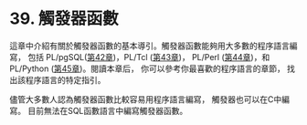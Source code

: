 # 39. 觸發器函數

這章中介紹有關於觸發器函數的基本導引。觸發器函數能夠用大多數的程序語言編寫， 包括 PL/pgSQL([第42章](https://www.postgresql.org/docs/10/static/plpgsql.html))，PL/Tcl ([第43章](https://www.postgresql.org/docs/10/static/pltcl.html))， PL/Perl ([第44章](https://www.postgresql.org/docs/10/static/plperl.html))，和 PL/Python ([第45章](https://www.postgresql.org/docs/10/static/plpython.html))。閱讀本章后， 你可以參考你最喜歡的程序語言的章節， 找出該程序語言的特定指引。

儘管大多數人認為觸發器函數比較容易用程序語言編寫， 觸發器也可以在C中編寫。 目前無法在SQL函數語言中編寫觸發器函數。

